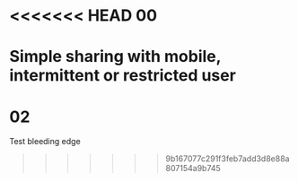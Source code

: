 <<<<<<< HEAD
00
==

Simple sharing with mobile, intermittent or restricted user
=======
02
==

Test bleeding edge
>>>>>>> 9b167077c291f3feb7add3d8e88a807154a9b745
